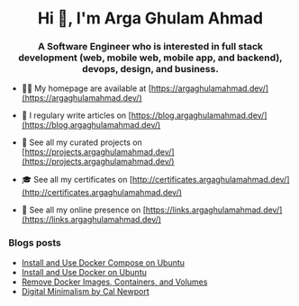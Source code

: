 <h1 align="center">Hi 👋, I'm Arga Ghulam Ahmad</h1>
<h3 align="center">A Software Engineer who is interested in full stack development (web, mobile web, mobile app, and backend), devops, design, and business.</h3>

- 👨‍💻 My homepage are available at [https://argaghulamahmad.dev/](https://argaghulamahmad.dev/)

- 📝 I regulary write articles on [https://blog.argaghulamahmad.dev/](https://blog.argaghulamahmad.dev/)

- 🚧 See all my curated projects on [https://projects.argaghulamahmad.dev/](https://projects.argaghulamahmad.dev/)

- 🎓 See all my certificates on [http://certificates.argaghulamahmad.dev/](http://certificates.argaghulamahmad.dev/)

- 🔗 See all my online presence on [https://links.argaghulamahmad.dev/](https://links.argaghulamahmad.dev/)

### Blogs posts
<!-- BLOG-POST-LIST:START -->
- [Install and Use Docker Compose on Ubuntu](https://blog.argaghulamahmad.dev/2021/10/28/install-and-use-docker-compose-on-ubuntu/)
- [Install and Use Docker on Ubuntu](https://blog.argaghulamahmad.dev/2021/10/28/install-and-use-docker-on-ubuntu/)
- [Remove Docker Images, Containers, and Volumes](https://blog.argaghulamahmad.dev/2021/10/28/remove-docker-images-containers-and-volumes/)
- [Digital Minimalism by Cal Newport](https://blog.argaghulamahmad.dev/2021/10/28/digital-minimalism-by-cal-newport/)
<!-- BLOG-POST-LIST:END -->
